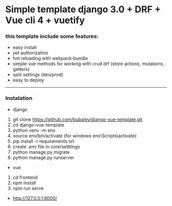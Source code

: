 # Simple template django 3.0 + DRF + Vue cli 4 + vuetify

### this template include some features:
- easy install 
- jwt authorization
- hot reloading with webpack-bundle
- simple vue methods for working with crud drf (store actions, mutations, getters)
- split settings (dev/prod)
- easy to deploy

------------
### Instalation
- django
1. git clone https://github.com/bubaley/django-vue-template.git
2. cd django-vue-template
3. python venv -m env
4. source env/bin/activate (for windows env\Scripts\activate)
5. pip install -r requirements.txt
6. create .env file in core/setttings
7. python manage.py migrate
8. python manage.py runserver
- vue
1. cd frontend
2. npm install
3. npm run serve
- http://127.0.0.1:8000/
